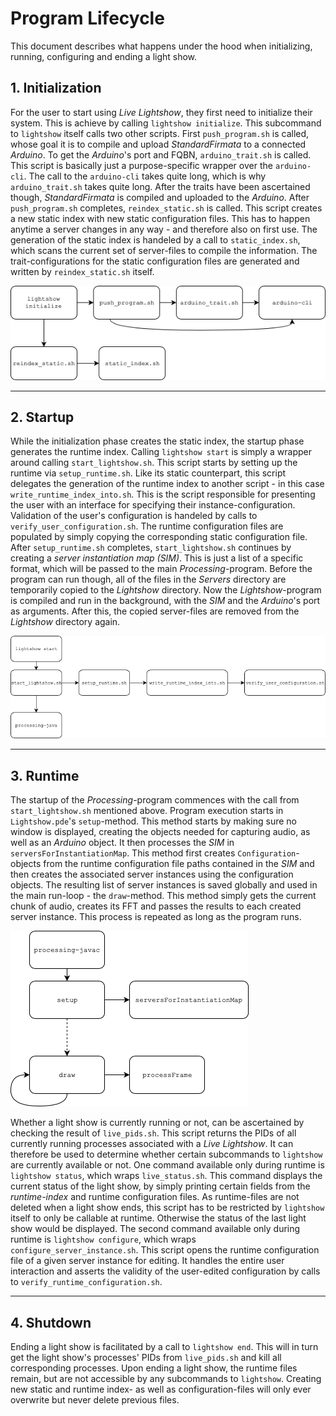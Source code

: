 # Program Lifecycle

This document describes what happens under the hood when initializing, running, configuring and ending a light show.

## 1. Initialization

For the user to start using _Live Lightshow_, they first need to initialize their system. This is achieve by calling `lightshow initialize`. This subcommand to `lightshow` itself calls two other scripts.
First `push_program.sh` is called, whose goal it is to compile and upload _StandardFirmata_ to a connected _Arduino_. To get the _Arduino_'s port and FQBN, `arduino_trait.sh` is called. This script is basically just a purpose-specific wrapper over the `arduino-cli`. The call to the `arduino-cli` takes quite long, which is why `arduino_trait.sh` takes quite long. After the traits have been ascertained though, _StandardFirmata_ is compiled and uploaded to the _Arduino_.
After `push_program.sh` completes, `reindex_static.sh` is called. This script creates a new static index with new static configuration files. This has to happen anytime a server changes in any way - and therefore also on first use. The generation of the static index is handeled by a call to `static_index.sh`, which scans the current set of server-files to compile the information. The trait-configurations for the static configuration files are generated and written by `reindex_static.sh` itself.

![Initialization](../Assets/Initialization.png)

---

## 2. Startup

While the initialization phase creates the static index, the startup phase generates the runtime index. Calling `lightshow start` is simply a wrapper around calling `start_lightshow.sh`. This script starts by setting up the runtime via `setup_runtime.sh`. Like its static counterpart, this script delegates the generation of the runtime index to another script - in this case `write_runtime_index_into.sh`. This is the script responsible for presenting the user with an interface for specifying their instance-configuration. Validation of the user's configuration is handeled by calls to `verify_user_configuration.sh`. The runtime configuration files are populated by simply copying the corresponding static configuration file. After `setup_runtime.sh` completes, `start_lightshow.sh` continues by creating a _server instantiation map (SIM)_. This is just a list of a specific format, which will be passed to the main _Processing_-program. Before the program can run though, all of the files in the _Servers_ directory are temporarily copied to the _Lightshow_ directory. Now the _Lightshow_-program is compiled and run in the background, with the _SIM_ and the _Arduino_'s port as arguments. After this, the copied server-files are removed from the _Lightshow_ directory again.

![Startup](../Assets/Startup.png)

---

## 3. Runtime

The startup of the _Processing_-program commences with the call from `start_lightshow.sh` mentioned above. Program execution starts in `Lightshow.pde`'s `setup`-method. This method starts by making sure no window is displayed, creating the objects needed for capturing audio, as well as an _Arduino_ object. It then processes the _SIM_ in `serversForInstantiationMap`. This method first creates `Configuration`-objects from the runtime configuration file paths contained in the _SIM_ and then creates the associated server instances using the configuration objects. The resulting list of server instances is saved globally and used in the main run-loop - the `draw`-method. This method simply gets the current chunk of audio, creates its FFT and passes the results to each created server instance. This process is repeated as long as the program runs.

![Runtime](../Assets/Runtime.png)

Whether a light show is currently running or not, can be ascertained by checking the result of `live_pids.sh`. This script returns the PIDs of all currently running processes associated with a _Live Lightshow_. It can therefore be used to determine whether certain subcommands to `lightshow` are currently available or not.
One command available only during runtime is `lightshow status`, which wraps `live_status.sh`. This command displays the current status of the light show, by simply printing certain fields from the _runtime-index_ and runtime configuration files. As runtime-files are not deleted when a light show ends, this script has to be restricted by `lightshow` itself to only be callable at runtime. Otherwise the status of the last light show would be displayed.
The second command available only during runtime is `lightshow configure`, which wraps `configure_server_instance.sh`. This script opens the runtime configuration file of a given server instance for editing. It handles the entire user interaction and asserts the validity of the user-edited configuration by calls to `verify_runtime_configuration.sh`.

---

## 4. Shutdown

Ending a light show is facilitated by a call to `lightshow end`. This will in turn get the light show's processes' PIDs from `live_pids.sh` and kill all corresponding processes. Upon ending a light show, the runtime files remain, but are not accessible by any subcommands to `lightshow`. Creating new static and runtime index- as well as configuration-files will only ever overwrite but never delete previous files.
